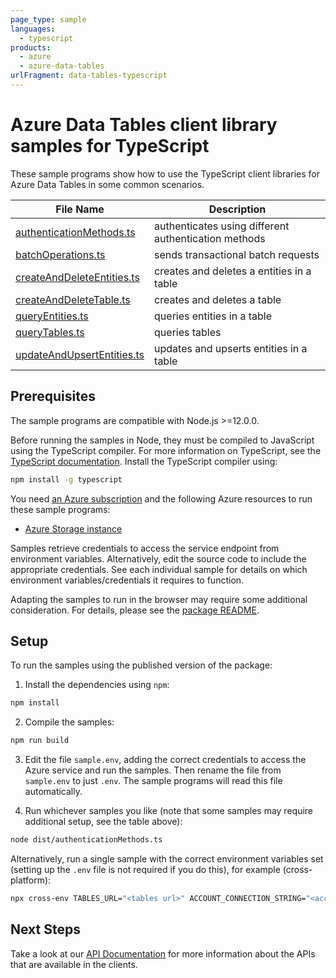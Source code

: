 ```yaml
---
page_type: sample
languages:
  - typescript
products:
  - azure
  - azure-data-tables
urlFragment: data-tables-typescript
---
```


# Azure Data Tables client library samples for TypeScript

These sample programs show how to use the TypeScript client libraries for Azure Data Tables in some common scenarios.

| **File Name**                                         | **Description**                                      |
| ----------------------------------------------------- | ---------------------------------------------------- |
| [authenticationMethods.ts][authenticationmethods]     | authenticates using different authentication methods |
| [batchOperations.ts][batchoperations]                 | sends transactional batch requests                   |
| [createAndDeleteEntities.ts][createanddeleteentities] | creates and deletes a entities in a table            |
| [createAndDeleteTable.ts][createanddeletetable]       | creates and deletes a table                          |
| [queryEntities.ts][queryentities]                     | queries entities in a table                          |
| [queryTables.ts][querytables]                         | queries tables                                       |
| [updateAndUpsertEntities.ts][updateandupsertentities] | updates and upserts entities in a table              |

## Prerequisites

The sample programs are compatible with Node.js >=12.0.0.

Before running the samples in Node, they must be compiled to JavaScript using the TypeScript compiler. For more information on TypeScript, see the [TypeScript documentation][typescript]. Install the TypeScript compiler using:

```bash
npm install -g typescript
```

You need [an Azure subscription][freesub] and the following Azure resources to run these sample programs:

- [Azure Storage instance][createinstance_azurestorageinstance]

Samples retrieve credentials to access the service endpoint from environment variables. Alternatively, edit the source code to include the appropriate credentials. See each individual sample for details on which environment variables/credentials it requires to function.

Adapting the samples to run in the browser may require some additional consideration. For details, please see the [package README][package].

## Setup

To run the samples using the published version of the package:

1. Install the dependencies using `npm`:

```bash
npm install
```

2. Compile the samples:

```bash
npm run build
```

3. Edit the file `sample.env`, adding the correct credentials to access the Azure service and run the samples. Then rename the file from `sample.env` to just `.env`. The sample programs will read this file automatically.

4. Run whichever samples you like (note that some samples may require additional setup, see the table above):

```bash
node dist/authenticationMethods.ts
```

Alternatively, run a single sample with the correct environment variables set (setting up the `.env` file is not required if you do this), for example (cross-platform):

```bash
npx cross-env TABLES_URL="<tables url>" ACCOUNT_CONNECTION_STRING="<account connection string>" ACCOUNT_NAME="<account name>" ACCOUNT_KEY="<account key>" SAS_CONNECTION_STRING="<sas connection string>" SAS_TOKEN="<sas token>" node dist/authenticationMethods.js
```

## Next Steps

Take a look at our [API Documentation][apiref] for more information about the APIs that are available in the clients.

[authenticationmethods]: https://github.com/Azure/azure-sdk-for-js/blob/master/sdk/tables/data-tables/samples/v12/typescript/src/authenticationMethods.ts
[batchoperations]: https://github.com/Azure/azure-sdk-for-js/blob/master/sdk/tables/data-tables/samples/v12/typescript/src/batchOperations.ts
[createanddeleteentities]: https://github.com/Azure/azure-sdk-for-js/blob/master/sdk/tables/data-tables/samples/v12/typescript/src/createAndDeleteEntities.ts
[createanddeletetable]: https://github.com/Azure/azure-sdk-for-js/blob/master/sdk/tables/data-tables/samples/v12/typescript/src/createAndDeleteTable.ts
[queryentities]: https://github.com/Azure/azure-sdk-for-js/blob/master/sdk/tables/data-tables/samples/v12/typescript/src/queryEntities.ts
[querytables]: https://github.com/Azure/azure-sdk-for-js/blob/master/sdk/tables/data-tables/samples/v12/typescript/src/queryTables.ts
[updateandupsertentities]: https://github.com/Azure/azure-sdk-for-js/blob/master/sdk/tables/data-tables/samples/v12/typescript/src/updateAndUpsertEntities.ts
[apiref]: https://docs.microsoft.com/javascript/api/@azure/data-tables
[freesub]: https://azure.microsoft.com/free/
[createinstance_azurestorageinstance]: https://docs.microsoft.com/azure/storage/tables/table-storage-quickstart-portal
[package]: https://github.com/Azure/azure-sdk-for-js/tree/master/sdk/tables/data-tables/README.md
[typescript]: https://www.typescriptlang.org/docs/home.html
